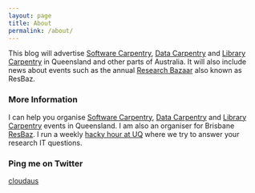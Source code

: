 ```yaml
---
layout: page
title: About
permalink: /about/
---
```


This blog will advertise [Software Carpentry](http://www.software-carpentry.org/), [Data Carpentry](http://datacarpentry.org/) and [Library Carpentry](http://github.com/LibraryCarpentry) in Queensland and other parts of Australia. It will also include news about events such as the annual [Research Bazaar](https://twitter.com/ResBaz) also known as ResBaz.

### More Information

I can help you organise [Software Carpentry](http://www.software-carpentry.org/), [Data Carpentry](http://datacarpentry.org/) and [Library Carpentry](http://github.com/LibraryCarpentry) events in Queensland. I am also an organiser for Brisbane [ResBaz](https://twitter.com/ResBaz). I run a weekly [hacky hour at UQ](https://twitter.com/HackyHourStLuc) where we try to answer your research IT questions.

### Ping me on Twitter

[cloudaus](https://twitter.com/cloudaus)
